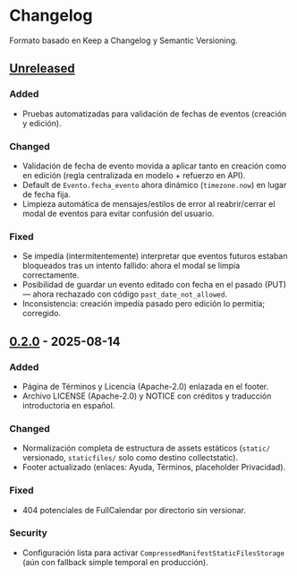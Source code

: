 # Changelog

Formato basado en Keep a Changelog y Semantic Versioning.

## [Unreleased]
### Added
- Pruebas automatizadas para validación de fechas de eventos (creación y edición).

### Changed
- Validación de fecha de evento movida a aplicar tanto en creación como en edición (regla centralizada en modelo + refuerzo en API).
- Default de `Evento.fecha_evento` ahora dinámico (`timezone.now`) en lugar de fecha fija.
- Limpieza automática de mensajes/estilos de error al reabrir/cerrar el modal de eventos para evitar confusión del usuario.

### Fixed
- Se impedía (intermitentemente) interpretar que eventos futuros estaban bloqueados tras un intento fallido: ahora el modal se limpia correctamente.
- Posibilidad de guardar un evento editado con fecha en el pasado (PUT) — ahora rechazado con código `past_date_not_allowed`.
- Inconsistencia: creación impedía pasado pero edición lo permitía; corregido.

## [0.2.0] - 2025-08-14
### Added
- Página de Términos y Licencia (Apache-2.0) enlazada en el footer.
- Archivo LICENSE (Apache-2.0) y NOTICE con créditos y traducción introductoria en español.

### Changed
- Normalización completa de estructura de assets estáticos (`static/` versionado, `staticfiles/` solo como destino collectstatic).
- Footer actualizado (enlaces: Ayuda, Términos, placeholder Privacidad).

### Fixed
- 404 potenciales de FullCalendar por directorio sin versionar.

### Security
- Configuración lista para activar `CompressedManifestStaticFilesStorage` (aún con fallback simple temporal en producción).

[Unreleased]: https://github.com/nsmn-lsc/mindara/compare/v0.2.0...HEAD
[0.2.0]: https://github.com/nsmn-lsc/mindara/releases/tag/v0.2.0
